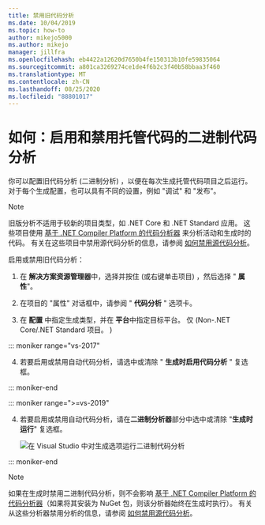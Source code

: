 ```yaml
---
title: 禁用旧代码分析
ms.date: 10/04/2019
ms.topic: how-to
author: mikejo5000
ms.author: mikejo
manager: jillfra
ms.openlocfilehash: eb4422a12620d7650b4fe150313b10fe59835064
ms.sourcegitcommit: a801ca3269274ce1de4f6b2c3f40b58bbaa3f460
ms.translationtype: MT
ms.contentlocale: zh-CN
ms.lasthandoff: 08/25/2020
ms.locfileid: "88801017"
---
```

# <a name="how-to-enable-and-disable-binary-code-analysis-for-managed-code"></a>如何：启用和禁用托管代码的二进制代码分析

你可以配置旧代码分析 (二进制分析) ，以便在每次生成托管代码项目之后运行。 对于每个生成配置，也可以具有不同的设置，例如 "调试" 和 "发布"。

> [!NOTE]
> 旧版分析不适用于较新的项目类型，如 .NET Core 和 .NET Standard 应用。 这些项目使用 [基于 .NET Compiler Platform 的代码分析器](roslyn-analyzers-overview.md) 来分析活动和生成时的代码。 有关在这些项目中禁用源代码分析的信息，请参阅 [如何禁用源代码分析](disable-code-analysis.md)。

启用或禁用旧代码分析：

1. 在 **解决方案资源管理器**中，选择并按住 (或右键单击项目) ，然后选择 " **属性**"。

2. 在项目的 "属性" 对话框中，请参阅 " **代码分析** " 选项卡。

3. 在 **配置** 中指定生成类型，并在 **平台**中指定目标平台。 仅 (Non-.NET Core/.NET Standard 项目。 ) 

::: moniker range="vs-2017"

4. 若要启用或禁用自动代码分析，请选中或清除 " **生成时启用代码分析** " 复选框。

::: moniker-end

::: moniker range=">=vs-2019"

4. 若要启用或禁用自动代码分析，请在**二进制分析器**部分中选中或清除 "**生成时运行**" 复选框。

   ![在 Visual Studio 中对生成选项运行二进制代码分析](media/run-on-build-binary-analyzers.png)

::: moniker-end

> [!NOTE]
> 如果在生成时禁用二进制代码分析，则不会影响 [基于 .NET Compiler Platform 的代码分析器](roslyn-analyzers-overview.md)（如果将其安装为 NuGet 包，则该分析器始终在生成时执行）。 有关从这些分析器禁用分析的信息，请参阅 [如何禁用源代码分析](disable-code-analysis.md)。
